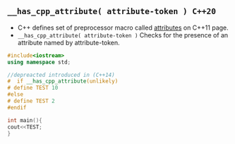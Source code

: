 ## `__has_cpp_attribute( attribute-token ) C++20`
  - C++ defines set of preprocessor macro called [attributes](https://github.com/amitkumar50/Code-examples/blob/master/programming_lang/c%2B%2B/c%2B%2B11/attributes/README.md) on C++11 page.
  - `__has_cpp_attribute( attribute-token )` Checks for the presence of an attribute named by attribute-token.
  
  ```c++
#include<iostream>
using namespace std;

//depreacted introduced in (C++14)
#  if __has_cpp_attribute(unlikely)
  # define TEST 10
#else
  # define TEST 2
#endif

int main(){
  cout<<TEST;
}
  ```
